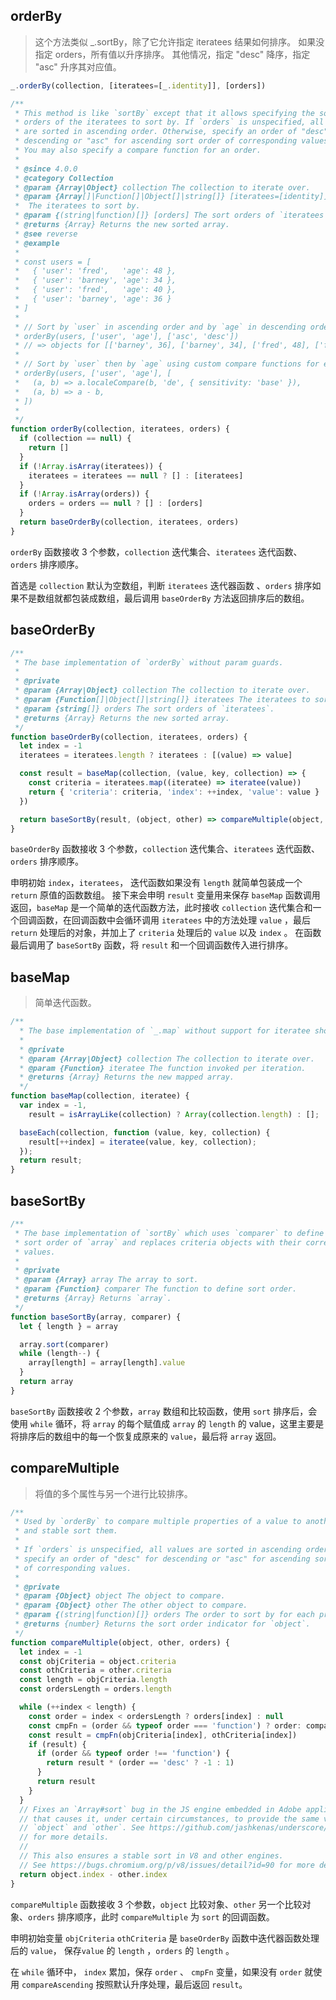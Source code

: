 ## orderBy

> 这个方法类似 _.sortBy，除了它允许指定 iteratees 结果如何排序。 如果没指定 orders，所有值以升序排序。 其他情况，指定 "desc" 降序，指定 "asc" 升序其对应值。

```js
_.orderBy(collection, [iteratees=[_.identity]], [orders])
```

```js
/**
 * This method is like `sortBy` except that it allows specifying the sort
 * orders of the iteratees to sort by. If `orders` is unspecified, all values
 * are sorted in ascending order. Otherwise, specify an order of "desc" for
 * descending or "asc" for ascending sort order of corresponding values.
 * You may also specify a compare function for an order.
 *
 * @since 4.0.0
 * @category Collection
 * @param {Array|Object} collection The collection to iterate over.
 * @param {Array[]|Function[]|Object[]|string[]} [iteratees=[identity]]
 *  The iteratees to sort by.
 * @param {(string|function)[]} [orders] The sort orders of `iteratees`.
 * @returns {Array} Returns the new sorted array.
 * @see reverse
 * @example
 *
 * const users = [
 *   { 'user': 'fred',   'age': 48 },
 *   { 'user': 'barney', 'age': 34 },
 *   { 'user': 'fred',   'age': 40 },
 *   { 'user': 'barney', 'age': 36 }
 * ]
 *
 * // Sort by `user` in ascending order and by `age` in descending order.
 * orderBy(users, ['user', 'age'], ['asc', 'desc'])
 * // => objects for [['barney', 36], ['barney', 34], ['fred', 48], ['fred', 40]]
 *
 * // Sort by `user` then by `age` using custom compare functions for each
 * orderBy(users, ['user', 'age'], [
 *   (a, b) => a.localeCompare(b, 'de', { sensitivity: 'base' }),
 *   (a, b) => a - b,
 * ])
 *
 */
function orderBy(collection, iteratees, orders) {
  if (collection == null) {
    return []
  }
  if (!Array.isArray(iteratees)) {
    iteratees = iteratees == null ? [] : [iteratees]
  }
  if (!Array.isArray(orders)) {
    orders = orders == null ? [] : [orders]
  }
  return baseOrderBy(collection, iteratees, orders)
}
```

`orderBy` 函数接收 3 个参数，`collection` 迭代集合、`iteratees` 迭代函数、`orders` 排序顺序。

首选是 `collection` 默认为空数组，判断 `iteratees` 迭代器函数 、`orders` 排序如果不是数组就都包装成数组，最后调用 `baseOrderBy` 方法返回排序后的数组。

## baseOrderBy

```js
/**
 * The base implementation of `orderBy` without param guards.
 *
 * @private
 * @param {Array|Object} collection The collection to iterate over.
 * @param {Function[]|Object[]|string[]} iteratees The iteratees to sort by.
 * @param {string[]} orders The sort orders of `iteratees`.
 * @returns {Array} Returns the new sorted array.
 */
function baseOrderBy(collection, iteratees, orders) {
  let index = -1
  iteratees = iteratees.length ? iteratees : [(value) => value]

  const result = baseMap(collection, (value, key, collection) => {
    const criteria = iteratees.map((iteratee) => iteratee(value))
    return { 'criteria': criteria, 'index': ++index, 'value': value }
  })

  return baseSortBy(result, (object, other) => compareMultiple(object, other, orders))
}
```

`baseOrderBy` 函数接收 3 个参数，`collection` 迭代集合、`iteratees` 迭代函数、`orders` 排序顺序。

申明初始 `index`，`iteratees`， 迭代函数如果没有 `length` 就简单包装成一个 `return` 原值的函数数组。
接下来会申明 `result` 变量用来保存 `baseMap` 函数调用返回，`baseMap` 是一个简单的迭代函数方法，此时接收
`collection` 迭代集合和一个回调函数，在回调函数中会循环调用 `iteratees` 中的方法处理 `value` ，最后 `return` 处理后的对象，并加上了 `criteria` 处理后的 `value` 以及 `index` 。
在函数最后调用了 `baseSortBy` 函数，将 `result` 和一个回调函数传入进行排序。

## baseMap

> 简单迭代函数。

```js
/**
  * The base implementation of `_.map` without support for iteratee shorthands.
  *
  * @private
  * @param {Array|Object} collection The collection to iterate over.
  * @param {Function} iteratee The function invoked per iteration.
  * @returns {Array} Returns the new mapped array.
  */
function baseMap(collection, iteratee) {
  var index = -1,
    result = isArrayLike(collection) ? Array(collection.length) : [];

  baseEach(collection, function (value, key, collection) {
    result[++index] = iteratee(value, key, collection);
  });
  return result;
}
```

## baseSortBy

```js
/**
 * The base implementation of `sortBy` which uses `comparer` to define the
 * sort order of `array` and replaces criteria objects with their corresponding
 * values.
 *
 * @private
 * @param {Array} array The array to sort.
 * @param {Function} comparer The function to define sort order.
 * @returns {Array} Returns `array`.
 */
function baseSortBy(array, comparer) {
  let { length } = array

  array.sort(comparer)
  while (length--) {
    array[length] = array[length].value
  }
  return array
}
```

`baseSortBy` 函数接收 2 个参数，`array` 数组和比较函数，使用 `sort` 排序后，会使用 `while` 循环，将 `array` 的每个赋值成 `array` 的 `length` 的 value，这里主要是将排序后的数组中的每一个恢复成原来的 `value`，最后将 `array` 返回。

## compareMultiple

> 将值的多个属性与另一个进行比较排序。

```js
/**
 * Used by `orderBy` to compare multiple properties of a value to another
 * and stable sort them.
 *
 * If `orders` is unspecified, all values are sorted in ascending order. Otherwise,
 * specify an order of "desc" for descending or "asc" for ascending sort order
 * of corresponding values.
 *
 * @private
 * @param {Object} object The object to compare.
 * @param {Object} other The other object to compare.
 * @param {(string|function)[]} orders The order to sort by for each property.
 * @returns {number} Returns the sort order indicator for `object`.
 */
function compareMultiple(object, other, orders) {
  let index = -1
  const objCriteria = object.criteria
  const othCriteria = other.criteria
  const length = objCriteria.length
  const ordersLength = orders.length

  while (++index < length) {
    const order = index < ordersLength ? orders[index] : null
    const cmpFn = (order && typeof order === 'function') ? order: compareAscending
    const result = cmpFn(objCriteria[index], othCriteria[index])
    if (result) {
      if (order && typeof order !== 'function') {
        return result * (order == 'desc' ? -1 : 1)
      }
      return result
    }
  }
  // Fixes an `Array#sort` bug in the JS engine embedded in Adobe applications
  // that causes it, under certain circumstances, to provide the same value for
  // `object` and `other`. See https://github.com/jashkenas/underscore/pull/1247
  // for more details.
  //
  // This also ensures a stable sort in V8 and other engines.
  // See https://bugs.chromium.org/p/v8/issues/detail?id=90 for more details.
  return object.index - other.index
}
```

`compareMultiple` 函数接收 3 个参数，`object` 比较对象、`other` 另一个比较对象、`orders` 排序顺序，此时 `compareMultiple` 为 `sort` 的回调函数。

申明初始变量 `objCriteria` `othCriteria` 是 `baseOrderBy` 函数中迭代器函数处理后的 `value`， 保存`value` 的 `length` ，`orders` 的 `length` 。

在 `while` 循环中， `index` 累加，保存 `order` 、 `cmpFn` 变量，如果没有 `order` 就使用 `compareAscending` 按照默认升序处理，最后返回 `result`。